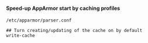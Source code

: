 #### Speed-up AppArmor start by caching profiles
`/etc/apparmor/parser.conf`
```
## Turn creating/updating of the cache on by default
write-cache
```
